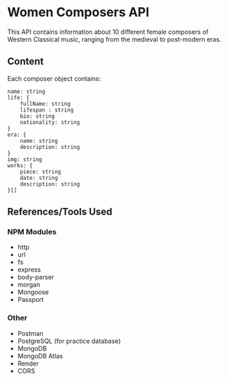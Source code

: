 # Women Composers API

This API contains information about 10 different female composers of Western Classical music, ranging from the medieval to post-modern eras.

## Content

Each composer object contains:

```
name: string
life: {
    fullName: string
    lifespan : string
    bio: string
    nationality: string
}
era: {
    name: string
    description: string
}
img: string
works: {
    piece: string
    date: string
    description: string
}[]

```

## References/Tools Used

### NPM Modules

- http
- url
- fs
- express
- body-parser
- morgan
- Mongoose
- Passport

### Other

- Postman
- PostgreSQL (for practice database)
- MongoDB
- MongoDB Atlas
- Render
- CORS
